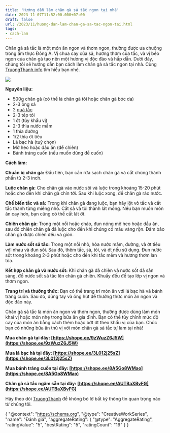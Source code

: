 ```yaml
---
title: 'Hướng dẫn làm chân gà sả tắc ngon tại nhà'
date: 2023-11-07T11:52:00.000+07:00
draft: false
url: /2023/11/huong-dan-lam-chan-ga-sa-tac-ngon-tai.html
tags: 
- cach-lam
---
```


Chân gà sả tắc là một món ăn ngon và thơm ngon, thường được ưa chuộng trong ẩm thực Đông Á. Vị chua cay của sả, hương thơm của tắc, và vị béo ngon của chân gà tạo nên một hương vị độc đáo và hấp dẫn. Dưới đây, chúng tôi sẽ hướng dẫn bạn cách làm chân gà sả tắc ngon tại nhà. Cùng [TruongThanh.info](http://www.truongthanh.info) tìm hiểu bạn nhé.

  

[![](https://blogger.googleusercontent.com/img/b/R29vZ2xl/AVvXsEi4f_cuwFgKnoNGOCgMwU6rqj9RE78VuQ8-_C7_ecCU5NC6c48wu5uHMm21RxodsKsBXtjnzORZrUVh2FED6sL_cTWl23B515m0fbgW-wODY9wMaR2hDrLSV87bdP0Wff6mJGaW-TOk-hTdIEL1bywVTwWkRDLa-iX32mhj50z3BKCrVF6l3Och9wNx4JH9/s320/chan-ga-sa-tac.jpg)](https://blogger.googleusercontent.com/img/b/R29vZ2xl/AVvXsEi4f_cuwFgKnoNGOCgMwU6rqj9RE78VuQ8-_C7_ecCU5NC6c48wu5uHMm21RxodsKsBXtjnzORZrUVh2FED6sL_cTWl23B515m0fbgW-wODY9wMaR2hDrLSV87bdP0Wff6mJGaW-TOk-hTdIEL1bywVTwWkRDLa-iX32mhj50z3BKCrVF6l3Och9wNx4JH9/s750/chan-ga-sa-tac.jpg)

  

**Nguyên liệu:**

*   500g chân gà (có thể là chân gà tỏi hoặc chân gà bóc da)
*   2-3 ống sả
*   2 [quả tắc](https://www.truongthanh.info/2023/11/huong-dan-lam-tra-tac-ngon-va-bo-duong.html)
*   2-3 tép tỏi
*   1 ớt (tùy khẩu vị)
*   2-3 thìa nước mắm
*   1 thìa đường
*   1/2 thìa ớt tiêu
*   Lá bạc hà (tuỳ chọn)
*   Mỡ heo hoặc dầu ăn (để chiên)
*   Bánh tráng cuốn (nếu muốn dùng để cuốn)

  

**Cách làm:**

  

**Chuẩn bị chân gà:** Đầu tiên, bạn cần rửa sạch chân gà và cắt chúng thành phần từ 2-3 inch.

  

**Luộc chân gà:** Cho chân gà vào nước sôi và luộc trong khoảng 15-20 phút hoặc cho đến khi chân gà chín tới. Sau khi luộc xong, để chân gà ráo nước.

  

**Chế biến tắc và sả:** Trong khi chân gà đang luộc, bạn hãy lột vỏ tắc và cắt tắc thành từng miếng nhỏ. Cắt sả và tỏi thành lát mỏng. Nếu bạn muốn món ăn cay hơn, bạn cũng có thể cắt lát ớt.

  

**Chiên chân gà:** Trong một nồi hoặc chảo, đun nóng mỡ heo hoặc dầu ăn, sau đó chiên chân gà đã luộc cho đến khi chúng có màu vàng rộn. Đảm bảo chân gà được chiên đều và giòn.

**Làm nước sốt sả tắc:** Trong một nồi nhỏ, hòa nước mắm, đường, và ớt tiêu với nhau và đun sôi. Sau đó, thêm tắc, sả, tỏi, và ớt nếu sử dụng. Đun nước sốt trong khoảng 2-3 phút hoặc cho đến khi tắc mềm và hương thơm lan tỏa.

  

**Kết hợp chân gà và nước sốt:** Khi chân gà đã chiên và nước sốt đã sẵn sàng, đổ nước sốt sả tắc lên chân gà chiên. Khuấy đều để tạo lớp vị ngon và thơm ngon.

  

**Trang trí và thưởng thức:** Bạn có thể trang trí món ăn với lá bạc hà và bánh tráng cuốn. Sau đó, dùng tay và ống hút để thưởng thức món ăn ngon và độc đáo này.

  

Chân gà sả tắc là món ăn ngon và thơm ngon, thường được dùng làm món khai vị hoặc món nhẹ trong bữa ăn gia đình. Bạn có thể tùy chỉnh mức độ cay của món ăn bằng cách thêm hoặc bớt ớt theo khẩu vị của bạn. Chúc bạn có những bữa ăn thú vị với món chân gà sả tắc tự làm tại nhà!

  

**Mua chân gà tại đây: [https://shope.ee/9zWuzZ6J5W](https://shope.ee/9zWuzZ6J5W)**

**Mua lá bạc hà tại đây: [https://shope.ee/3L012j25sZ](https://shope.ee/3L012j25sZ)**

**Mua bánh tráng cuốn tại đây: [https://shope.ee/8A5Go8WMao](https://shope.ee/8A5Go8WMao)**

**Chân gà sả tắc ngâm sẵn tại đây: [https://shope.ee/AUTBaXBvFG](https://shope.ee/AUTBaXBvFG)**

  

Hãy theo dõi [TruongThanh](http://www.truongthanh.info) để không bỏ lỡ bất kỳ thông tin quan trọng nào từ chúng tôi.

  

{ "@context": "https://schema.org", "@type": "CreativeWorkSeries", "name": "Đánh giá", "aggregateRating": { "@type": "AggregateRating", "ratingValue": "5", "bestRating": "5", "ratingCount": "19" } }